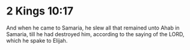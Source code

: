 # 2 Kings 10:17

And when he came to Samaria, he slew all that remained unto Ahab in Samaria, till he had destroyed him, according to the saying of the LORD, which he spake to Elijah.
